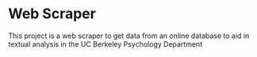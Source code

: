 # Web Scraper

This project is a web scraper to get data from an online database to aid in textual analysis in the UC Berkeley Psychology Department
